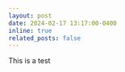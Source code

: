 ```yaml
---
layout: post
date: 2024-02-17 13:17:00-0400
inline: true
related_posts: false
---
```


This is a test
